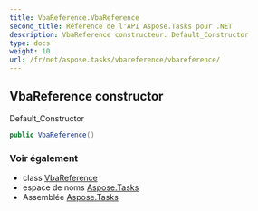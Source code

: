 ```yaml
---
title: VbaReference.VbaReference
second_title: Référence de l'API Aspose.Tasks pour .NET
description: VbaReference constructeur. Default_Constructor
type: docs
weight: 10
url: /fr/net/aspose.tasks/vbareference/vbareference/
---
```

## VbaReference constructor

Default_Constructor

```csharp
public VbaReference()
```

### Voir également

* class [VbaReference](../)
* espace de noms [Aspose.Tasks](../../vbareference/)
* Assemblée [Aspose.Tasks](../../../)



